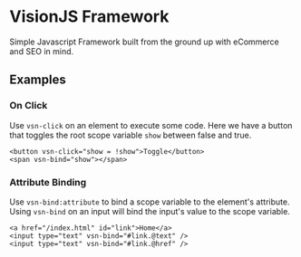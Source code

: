 # VisionJS Framework

Simple Javascript Framework built from the ground up with eCommerce and SEO in mind.

## Examples
### On Click
Use `vsn-click` on an element to execute some code. Here we have a button that toggles the root scope variable `show` between false and true. 

    <button vsn-click="show = !show">Toggle</button>
    <span vsn-bind="show"></span>


### Attribute Binding
Use `vsn-bind:attribute` to bind a scope variable to the element's attribute. Using `vsn-bind` on an input will bind the input's value to the scope variable. 

    <a href="/index.html" id="link">Home</a>
    <input type="text" vsn-bind="#link.@text" />
    <input type="text" vsn-bind="#link.@href" />
